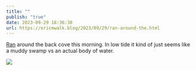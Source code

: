 ```yaml
---
title: ""
publish: "true"
date: 2023-09-29 16:36:30
url: https://ericmwalk.blog/2023/09/29/ran-around-the.html
---
```


[Ran](https://strava.com/activities/9942453877)  around the back cove this morning. In low tide it kind of just seems like a muddy swamp vs an actual body of water.

![](https://ericmwalk.blog/uploads/2023/3324224e-35fc-4af2-b62a-a71240cc2fb1.jpg)